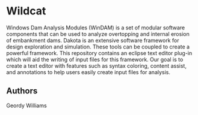 # Wildcat

Windows Dam Analysis Modules (WinDAM) is a set of modular software components that can be used to analyze overtopping and internal erosion of embankment dams. Dakota is an extensive software framework for design exploration and simulation. These tools can be coupled to create a powerful framework. This repository contains an eclipse text editor plug-in which will aid the writing of input files for this framework. Our goal is to create a text editor with features such as syntax coloring, content assist, and annotations to help users easily create input files for analysis.

## Authors
Geordy Williams
